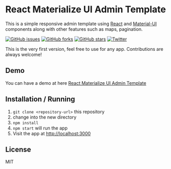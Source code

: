 React Materialize UI Admin Template
================================

This is a simple responsive admin template using [React](https://facebook.github.io/react/) and [Material-UI](http://www.material-ui.com/) components along with other features such as maps, pagination.

[![GitHub issues](https://img.shields.io/github/issues/sumn2u/react-materialize-admin-template.svg)](https://github.com/sumn2u/react-materialize-admin-template/issues)  [![GitHub forks](https://img.shields.io/github/forks/sumn2u/react-materialize-admin-template.svg)](https://github.com/sumn2u/react-materialize-admin-template/network)  [![GitHub stars](https://img.shields.io/github/stars/sumn2u/react-materialize-admin-template.svg)](https://github.com/sumn2u/react-materialize-admin-template/stargazers)  [![Twitter](https://img.shields.io/twitter/url/https/github.com/sumn2u/react-materialize-admin-template.svg?style=social)](https://twitter.com/intent/tweet?text=Wow:&url=%5Bobject%20Object%5D)

This is the very first version, feel free to use for any app. Contributions are always welcome!

Demo
----

You can have a demo at here [React Materialize UI Admin Template](https://sumn2u.github.io/react-materialize-admin-template/)


Installation / Running
----------------------

1. `git clone <repository-url>` this repository
2. change into the new directory
3. `npm install`
4. `npm start` will run the app
5. Visit the app at [http://localhost:3000](http://localhost:3000)


License
-------
MIT
